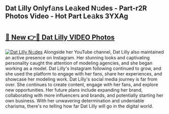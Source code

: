 ## Dat Lilly Onlyf𝚊ns Le𝚊ked N𝚞des - Part-r2R Photos Video - Hot Part Le𝚊ks 3YXAg

# <h2><a href="http://ab4233.deff.icu/?id=Dat+Lilly">🔗 New 👉🔴 Dat Lilly VIDEO Photos</a></h2>

[![Dat Lilly N𝚞des](https://i.imgur.com/rIISA9y.gif)](http://ab4233.deff.icu/?id=Dat+Lilly)
Alongside her YouTube channel, Dat Lilly also maintained an active presence on Instagram. Her stunning looks and captivating personality caught the attention of modeling agencies, and she began working as a model. Dat Lilly's Instagram following continued to grow, and she used the platform to engage with her fans, share her experiences, and showcase her modeling work. Dat Lilly's social media journey is far from over. She continues to create content, engage with her fans, and explore new opportunities. Her future plans include expanding her brand, collaborating with more influencers and brands, and potentially starting her own business. With her unwavering determination and undeniable charisma, there's no telling how far Dat Lilly will go in the digital world.
